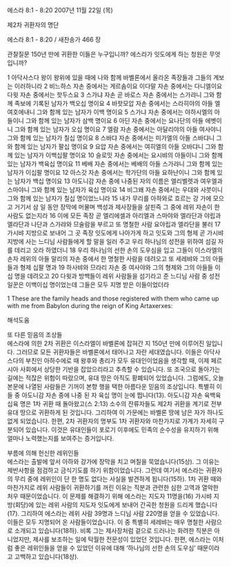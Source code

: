 에스라 8:1 - 8:20 
2007년 11월 22일 (목)

제2차 귀환자의 명단



에스라 8:1 - 8:20 / 새찬송가 466 장


관찰질문
150년 만에 귀환한 이들은 누구입니까? 
에스라가 잇도에게 하는 청원은 무엇입니까? 

1 아닥사스다 왕이 왕위에 있을 때에 나와 함께 바벨론에서 올라온 족장들과 그들의 계보는 이러하니라 2 비느하스 자손 중에서는 게르솜이요 이다말 자손 중에서는 다니엘이요 다윗 자손 중에서는 핫두스요 3 스가냐 자손 곧 바로스 자손 중에서는 스가랴니 그와 함께 족보에 기록된 남자가 백오십 명이요 4 바핫모압 자손 중에서는 스라히야의 아들 엘여호에내니 그와 함께 있는 남자가 이백 명이요 
5 스가냐 자손 중에서는 야하시엘의 아들이니 그와 함께 있는 남자가 삼백 명이요 6 아딘 자손 중에서는 요나단의 아들 에벳이니 그와 함께 있는 남자가 오십 명이요 7 엘람 자손 중에서는 아달리야의 아들 여사야니 그와 함께 있는 남자가 칠십 명이요 8 스바댜 자손 중에서는 미가엘의 아들 스바댜니 그와 함께 있는 남자가 팔십 명이요 9 요압 자손 중에서는 여히엘의 아들 오바댜니 그와 함께 있는 남자가 이백십팔 명이요 10 슬로밋 자손 중에서는 요시뱌의 아들이니 그와 함께 있는 남자가 백육십 명이요 11 베배 자손 중에서는 베배의 아들 스가랴니 그와 함께 있는 남자가 이십팔 명이요 12 아스갓 자손 중에서는 학가단의 아들 요하난이니 그와 함께 있는 남자가 백십 명이요 13 아도니감 자손 중에 나중된 자의 이름은 엘리벨렛과 여우엘과 스마야니 그와 함께 있는 남자가 육십 명이요 14 비그왜 자손 중에서는 우대와 사붓이니 그와 함께 있는 남자가 칠십 명이었느니라 15 내가 무리를 아하와로 흐르는 강 가에 모으고 거기서 삼 일 동안 장막에 머물며 백성과 제사장들을 살핀즉 그 중에 레위 자손이 한 사람도 없는지라 16 이에 모든 족장 곧 엘리에셀과 아리엘과 스마야와 엘라단과 야립과 엘라단과 나단과 스가랴와 므술람을 부르고 또 명철한 사람 요야립과 엘라단을 불러 17 가시뱌 지방으로 보내어 그 곳 족장 잇도에게 나아가게 하고 잇도와 그의 형제 곧 가시뱌 지방에 사는 느디님 사람들에게 할 말을 일러 주고 우리 하나님의 성전을 위하여 섬길 자를 데리고 오라 하였더니 18 우리 하나님의 선한 손의 도우심을 입고 그들이 이스라엘의 손자 레위의 아들 말리의 자손 중에서 한 명철한 사람을 데려오고 또 세레뱌와 그의 아들들과 형제 십팔 명과 19 하사뱌와 므라리 자손 중 여사야와 그의 형제와 그의 아들들 이십 명을 데려오고 20 다윗과 방백들이 레위 사람들을 섬기라고 준 느디님 사람 중 성전 일꾼은 이백이십 명이었는데 그들은 모두 지명 받은 이들이었더라 

1 These are the family heads and those registered with them who came up with me from Babylon during the reign of King Artaxerxes:

해석도움





또 다른 믿음의 조상들  
에스라에 의한 2차 귀환은 이스라엘이 바벨론에 잡혀간 지 150년 만에 이루어진 일입니다. 그러므로 모든 귀환자들은 바벨론에서 태어나고 자란 세대였습니다. 이들은 아닥사스다의 부친인 아하수에로 때 왕후와 총리가 모두 유대인이었음을 생각할 때, 이제 페르시아 사회에서 상당한 기반을 잡았으리라고 추측할 수 있습니다. 또 조국으로 돌아가는 길에는 적잖은 위험이 따랐으며, 유대 땅은 아직도 황폐되어 있었습니다. 그럼에도, 오늘 본문에 나열된 사람들은 기꺼이 본향 행을 택한 아름다운 믿음의 조상입니다. 특별히 이들 중 아도니감 자손 중에 나중 된 자 육십 명이 눈에 띕니다(13). 아도니감 자손 육백육십육 명은 1차 귀환 때 돌아왔고(스 2:13) 소수의 잔류자들도 제2차 귀환을 계기로 전부 유대 땅으로 귀환하게 된 것입니다. 그리하여 이 가문에는 바벨론 땅에 남은 자가 하나도 없게 되었습니다. 한편, 2차 귀환자의 명부도 1차 귀환자와 마찬가지로 가계가 자세히 구분되어 있습니다. 이것은 유대인들이 포로기 이후에도 민족의 순수성을 유지하기 위해 얼마나 노력했는지를 보여주는 증거입니다.   

부름에 의해 헌신한 레위인들  
에스라는 출발에 앞서 아하와 강가에 장막을 치고 며칠을 묵었습니다(15상). 그 이유는 제반사항을 점검하고 금식기도를 하기 위함이었습니다. 그런데 여기서 에스라는 귀환자의 무리 중에 레위인이 단 한 명도 없다는 사실을 발견하게 됩니다(15하). 1차 귀환 때와 마찬가지로 레위 사람들이 귀환하기를 꺼린 이유는 직분과 관련한 심한 고역과 열악한 처우 때문이었습니다. 이 문제를 해결하기 위해 에스라는 지도자 11명을(16) 가시뱌 지방(회당)에 있는 레위 사람의 지도자 잇도에게 보내어 간곡한 청원을 드리게 했습니다(17). 그리하여 에스라는 레위 사람 39명과 느디님 사람 220명을 얻을 수 있었습니다. 이들은 모두 지명되어 온 사람들이었습니다. 이 중 특별히 세레뱌는 매우 명철한 사람으로 소개되고 있습니다(18하). 비록 그는 제사장처럼 겉으로 드러나는 화려한 직분은 아니었지만, 제사를 보조하는 일에 탁월한 전문성이 있었던 것입니다. 한편, 에스라는 이처럼 좋은 레위인들을 얻을 수 있었던 이유에 대해 ‘하나님의 선한 손의 도우심’ 때문이라고 고백하고 있습니다(18상).